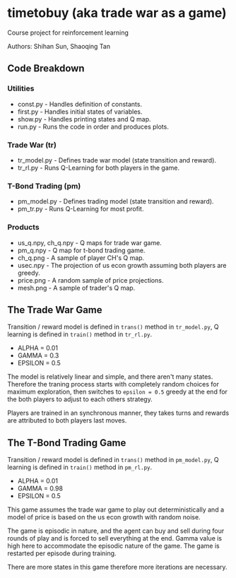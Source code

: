 # timetobuy (aka trade war as a game)
Course project for reinforcement learning

Authors: Shihan Sun, Shaoqing Tan

## Code Breakdown

### Utilities

* const.py - Handles definition of constants.
* first.py - Handles initial states of variables.
* show.py - Handles printing states and Q map.
* run.py - Runs the code in order and produces plots.

### Trade War (tr)

* tr_model.py - Defines trade war model (state transition and reward).
* tr_rl.py - Runs Q-Learning for both players in the game.

### T-Bond Trading (pm)

* pm_model.py - Defines trading model (state transition and reward).
* pm_tr.py - Runs Q-Learning for most profit.

### Products

* us_q.npy, ch_q.npy - Q maps for trade war game.
* pm_q.npy - Q map for t-bond trading game.
* ch_q.png - A sample of player CH's Q map.
* usec.npy - The projection of us econ growth assuming both players are greedy.
* price.png - A random sample of price projections.
* mesh.png - A sample of trader's Q map.

## The Trade War Game

Transition / reward model is defined in `trans()` method in `tr_model.py`, Q learning is defined in `train()` method in `tr_rl.py`.

* ALPHA = 0.01
* GAMMA = 0.3
* EPSILON = 0.5

The model is relatively linear and simple, and there aren't many states. Therefore the traning process starts with completely random choices for maximum exploration, then switches to `epsilon = 0.5` greedy at the end for the both players to adjust to each others strategy.

Players are trained in an synchronous manner, they takes turns and rewards are attributed to both players last moves.

## The T-Bond Trading Game

Transition / reward model is defined in `trans()` method in `pm_model.py`, Q learning is defined in `train()` method in `pm_rl.py`.

* ALPHA = 0.01
* GAMMA = 0.98
* EPSILON = 0.5

This game assumes the trade war game to play out deterministically and a model of price is based on the us econ growth with random noise.

The game is episodic in nature, and the agent can buy and sell during four rounds of play and is forced to sell everything at the end. Gamma value is high here to accommodate the episodic nature of the game. The game is restarted per episode during training.

There are more states in this game therefore more iterations are necessary.